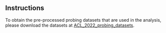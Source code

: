 ## Instructions

To obtain the pre-processed probing datasets that are used in the analysis, please download the datasets at [ACL_2022_probing_datasets](https://drive.google.com/file/d/1JN0XcwVZnMgDKG09IRFZf81t8tDgeeVl/view?usp=sharing). 